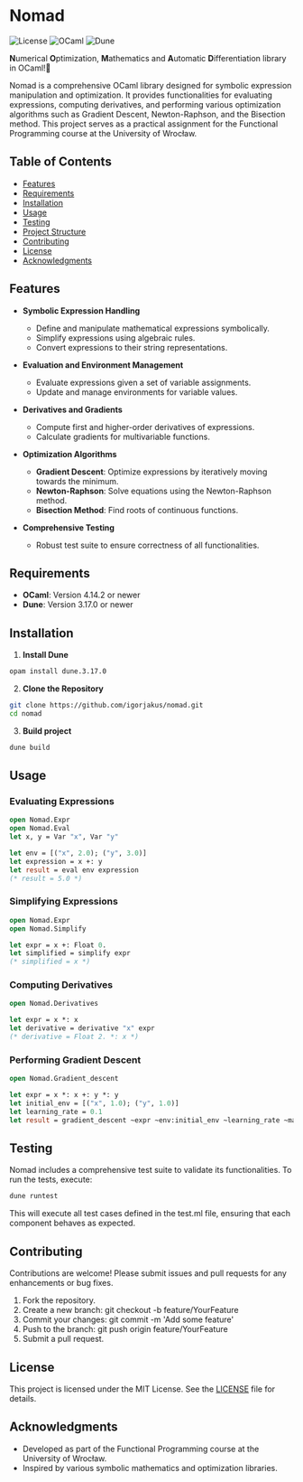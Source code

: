 # Nomad

![License](https://img.shields.io/badge/license-MIT-blue.svg)
![OCaml](https://img.shields.io/badge/OCaml-4.14.2%2B-blue.svg)
![Dune](https://img.shields.io/badge/Dune-3.17.0-blue.svg)

**N**umerical **O**ptimization, **M**athematics and **A**utomatic **D**ifferentiation library in OCaml!🐫

Nomad is a comprehensive OCaml library designed for symbolic expression manipulation and optimization. It provides functionalities for evaluating expressions, computing derivatives, and performing various optimization algorithms such as Gradient Descent, Newton-Raphson, and the Bisection method. This project serves as a practical assignment for the Functional Programming course at the University of Wrocław.

## Table of Contents

- [Features](#features)
- [Requirements](#requirements)
- [Installation](#installation)
- [Usage](#usage)
- [Testing](#testing)
- [Project Structure](#project-structure)
- [Contributing](#contributing)
- [License](#license)
- [Acknowledgments](#acknowledgments)

## Features

- **Symbolic Expression Handling**
  - Define and manipulate mathematical expressions symbolically.
  - Simplify expressions using algebraic rules.
  - Convert expressions to their string representations.

- **Evaluation and Environment Management**
  - Evaluate expressions given a set of variable assignments.
  - Update and manage environments for variable values.

- **Derivatives and Gradients**
  - Compute first and higher-order derivatives of expressions.
  - Calculate gradients for multivariable functions.

- **Optimization Algorithms**
  - **Gradient Descent**: Optimize expressions by iteratively moving towards the minimum.
  - **Newton-Raphson**: Solve equations using the Newton-Raphson method.
  - **Bisection Method**: Find roots of continuous functions.

- **Comprehensive Testing**
  - Robust test suite to ensure correctness of all functionalities.

## Requirements

- **OCaml**: Version 4.14.2 or newer
- **Dune**: Version 3.17.0 or newer

## Installation

1. **Install Dune**
```bash
opam install dune.3.17.0
```

2. **Clone the Repository**
```bash
git clone https://github.com/igorjakus/nomad.git
cd nomad
```

3. **Build project**
```bash
dune build
```

## Usage

### Evaluating Expressions

```ocaml
open Nomad.Expr
open Nomad.Eval
let x, y = Var "x", Var "y"

let env = [("x", 2.0); ("y", 3.0)]
let expression = x +: y
let result = eval env expression
(* result = 5.0 *)
```

### Simplifying Expressions

```ocaml
open Nomad.Expr
open Nomad.Simplify

let expr = x +: Float 0.
let simplified = simplify expr
(* simplified = x *)
```

### Computing Derivatives

```ocaml
open Nomad.Derivatives

let expr = x *: x
let derivative = derivative "x" expr
(* derivative = Float 2. *: x *)
```

### Performing Gradient Descent

```ocaml
open Nomad.Gradient_descent

let expr = x *: x +: y *: y
let initial_env = [("x", 1.0); ("y", 1.0)]
let learning_rate = 0.1
let result = gradient_descent ~expr ~env:initial_env ~learning_rate ~max_iter:100
```

## Testing

Nomad includes a comprehensive test suite to validate its functionalities. To run the tests, execute:

```bash
dune runtest
```

This will execute all test cases defined in the test.ml file, ensuring that each component behaves as expected.

## Contributing

Contributions are welcome! Please submit issues and pull requests for any enhancements or bug fixes.

1. Fork the repository.
2. Create a new branch: git checkout -b feature/YourFeature
3. Commit your changes: git commit -m 'Add some feature'
4. Push to the branch: git push origin feature/YourFeature
5. Submit a pull request.

## License

This project is licensed under the MIT License. See the [LICENSE](LICENSE) file for details.

## Acknowledgments

- Developed as part of the Functional Programming course at the University of Wrocław.
- Inspired by various symbolic mathematics and optimization libraries.